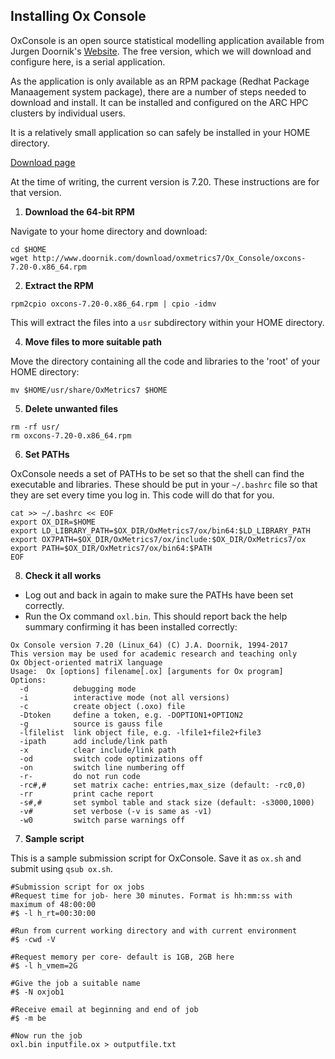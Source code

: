 ## Installing Ox Console

OxConsole is an open source statistical modelling application available from Jurgen Doornik's [Website](http://www.doornik.com/download.html).
The free version, which we will download and configure here, is a serial application.

As the application is only available as an RPM package (Redhat Package Manaagement system package), 
there are a number of steps needed to download and install. It can be installed and configured on the ARC HPC clusters by individual users.

It is a relatively small application so can safely be installed in your HOME directory.

[Download page](http://www.doornik.com/download/oxmetrics7/Ox_Console/)

At the time of writing, the current version is 7.20. These instructions are for that version.

1. **Download the 64-bit RPM**

Navigate to your home directory and download:

```
cd $HOME
wget http://www.doornik.com/download/oxmetrics7/Ox_Console/oxcons-7.20-0.x86_64.rpm
```

2. **Extract the RPM**
```
rpm2cpio oxcons-7.20-0.x86_64.rpm | cpio -idmv
```
This will extract the files into a `usr` subdirectory within your HOME directory.

4. **Move files to more suitable path** 

Move the directory containing all the code and libraries to the 'root' of your HOME directory:

```
mv $HOME/usr/share/OxMetrics7 $HOME
```
5. **Delete unwanted files**

```
rm -rf usr/
rm oxcons-7.20-0.x86_64.rpm
```

6. **Set PATHs**

OxConsole needs a set of PATHs to be set so that the shell can find the executable and libraries.  These should be put in your `~/.bashrc` file
so that they are set every time you log in. This code will do that for you.

```
cat >> ~/.bashrc << EOF
export OX_DIR=$HOME
export LD_LIBRARY_PATH=$OX_DIR/OxMetrics7/ox/bin64:$LD_LIBRARY_PATH
export OX7PATH=$OX_DIR/OxMetrics7/ox/include:$OX_DIR/OxMetrics7/ox
export PATH=$OX_DIR/OxMetrics7/ox/bin64:$PATH
EOF
```

8. **Check it all works**
* Log out and back in again to make sure the PATHs have been set correctly.
* Run the Ox command `oxl.bin`. This should report back the help summary confirming it has been installed correctly:

```
Ox Console version 7.20 (Linux_64) (C) J.A. Doornik, 1994-2017
This version may be used for academic research and teaching only
Ox Object-oriented matriX language
Usage:	Ox [options] filename[.ox] [arguments for Ox program]
Options:
  -d          debugging mode
  -i          interactive mode (not all versions)
  -c          create object (.oxo) file
  -Dtoken     define a token, e.g. -DOPTION1+OPTION2
  -g          source is gauss file
  -lfilelist  link object file, e.g. -lfile1+file2+file3
  -ipath      add include/link path
  -x          clear include/link path
  -od         switch code optimizations off
  -on         switch line numbering off
  -r-         do not run code
  -rc#,#      set matrix cache: entries,max_size (default: -rc0,0)
  -rr         print cache report
  -s#,#       set symbol table and stack size (default: -s3000,1000)
  -v#         set verbose (-v is same as -v1)
  -w0         switch parse warnings off
```

7. **Sample script** 

This is a sample submission script for OxConsole. Save it as `ox.sh` and submit using `qsub ox.sh`.

```
#Submission script for ox jobs
#Request time for job- here 30 minutes. Format is hh:mm:ss with maximum of 48:00:00
#$ -l h_rt=00:30:00

#Run from current working directory and with current environment
#$ -cwd -V

#Request memory per core- default is 1GB, 2GB here
#$ -l h_vmem=2G

#Give the job a suitable name
#$ -N oxjob1

#Receive email at beginning and end of job
#$ -m be

#Now run the job
oxl.bin inputfile.ox > outputfile.txt
```
